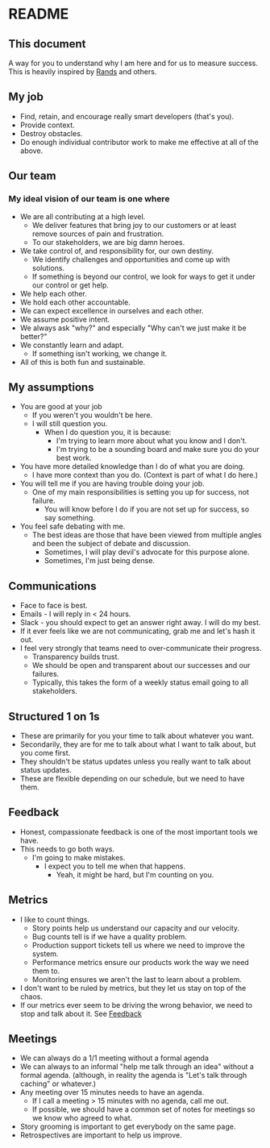 # README

## This document

A way for you to understand why I am here and for us to measure success.  This is heavily inspired by [Rands](http://randsinrepose.com/archives/how-to-rands/) and others.

## My job

* Find, retain, and encourage really smart developers (that's you).
* Provide context.
* Destroy obstacles.
* Do enough individual contributor work to make me effective at all of the above.

## Our team

### My ideal vision of our team is one where

* We are all contributing at a high level.  
  * We deliver features that bring joy to our customers or at least remove sources of pain and frustration.
  * To our stakeholders, we are big damn heroes.
* We take control of, and responsibility for, our own destiny.
  * We identify challenges and opportunities and come up with solutions.
  * If something is beyond our control, we look for ways to get it under our control or get help.
* We help each other.
* We hold each other accountable.
* We can expect excellence in ourselves and each other.
* We assume positive intent.
* We always ask "why?" and especially "Why can't we just make it be better?"
* We constantly learn and adapt.
  * If something isn't working, we change it.
* All of this is both fun and sustainable.

## My assumptions

* You are good at your job
  * If you weren't you wouldn't be here.
  * I will still question you.
    * When I do question you, it is because:  
      * I'm trying to learn more about what you know and I don't.
      * I'm trying to be a sounding board and make sure you do your best work.
* You have more detailed knowledge than I do of what you are doing.  
  * I have more context than you do. (Context is part of what I do here.)
* You will tell me if you are having trouble doing your job.
  * One of my main responsibilities is setting you up for success, not failure.  
    * You will know before I do if you are not set up for success, so say something.
* You feel safe debating with me.  
  * The best ideas are those that have been viewed from multiple angles and been the subject of debate and discussion.  
    * Sometimes, I will play devil's advocate for this purpose alone.
    * Sometimes, I'm just being dense.

## Communications

* Face to face is best.
* Emails - I will reply in < 24 hours.
* Slack - you should expect to get an answer right away.  I will do my best.
* If it ever feels like we are not communicating, grab me and let's hash it out.
* I feel very strongly that teams need to over-communicate their progress.  
  * Transparency builds trust.
  * We should be open and transparent about our successes and our failures.
  * Typically, this takes the form of a weekly status email going to all stakeholders.  

## Structured 1 on 1s

* These are primarily for you your time to talk about whatever you want.
* Secondarily, they are for me to talk about what I want to talk about, but you come first.
* They shouldn't be status updates unless you really want to talk about status updates.
* These are flexible depending on our schedule, but we need to have them.  

## Feedback

* Honest, compassionate feedback is one of the most important tools we have.
* This needs to go both ways.  
  * I'm going to make mistakes.  
    * I expect you to tell me when that happens.
      * Yeah, it might be hard, but I'm counting on you.

## Metrics

* I like to count things.  
  * Story points help us understand our capacity and our velocity.
  * Bug counts tell is if we have a quality problem.
  * Production support tickets tell us where we need to improve the system.
  * Performance metrics ensure our products work the way we need them to.
  * Monitoring ensures we aren't the last to learn about a problem.
* I don't want to be ruled by metrics, but they let us stay on top of the chaos.
* If our metrics ever seem to be driving the wrong behavior, we need to stop and talk about it.  See [Feedback](##Feedback)

## Meetings

* We can always do a 1/1 meeting without a formal agenda
* We can always to an informal "help me talk through an idea" without a formal agenda.  (although, in reality the agenda is "Let's talk through caching" or whatever.)
* Any meeting over 15 minutes needs to have an agenda.  
  * If I call a meeting > 15 minutes with no agenda, call me out.
  * If possible, we should have a common set of notes for meetings so we know who agreed to what.
* Story grooming is important to get everybody on the same page.
* Retrospectives are important to help us improve.
